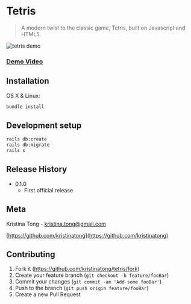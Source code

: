 # Tetris
> A modern twist to the classic game, Tetris, built on Javascript and HTML5.

![tetris demo](https://github.com/kristinatong/tetris/blob/master/demos/tetris3.gif)

### [Demo Video](https://vimeo.com/303965386)

## Installation

OS X & Linux:

```sh
bundle install
```

## Development setup

```sh
rails db:create
rails db:migrate
rails s
```

## Release History

* 0.1.0
    * First official release

## Meta

Kristina Tong - kristina.tong@gmail.com

[https://github.com/kristinatong](https://github.com/kristinatong)


## Contributing

1. Fork it (<https://github.com/kristinatong/tetris/fork>)
2. Create your feature branch (`git checkout -b feature/fooBar`)
3. Commit your changes (`git commit -am 'Add some fooBar'`)
4. Push to the branch (`git push origin feature/fooBar`)
5. Create a new Pull Request

